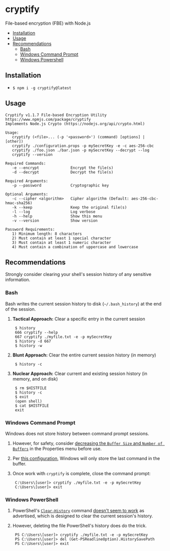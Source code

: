 # cryptify
File-based encryption (FBE) with Node.js

- [Installation](#installation)
- [Usage](#usage)
- [Recommendations](#recommendations)
  - [Bash](#bash)
  - [Windows Command Prompt](#cmd)
  - [Windows Powershell](#ps)

## <a name="cryptify#installation">Installation</a>
- ```$ npm i -g cryptify@latest```

## <a name="cryptify#usage">Usage</a>

    Cryptify v1.1.7 File-based Encryption Utility
    https://www.npmjs.com/package/cryptify
    Implements Node.js Crypto (https://nodejs.org/api/crypto.html)

    Usage:
       cryptify (<file>... (-p '<password>') (command) [options] | [other])
       cryptify ./configuration.props -p mySecretKey -e -c aes-256-cbc
       cryptify ./foo.json ./bar.json -p mySecretKey --decrypt --log
       cryptify --version

    Required Commands:
       -e --encrypt              Encrypt the file(s)
       -d --decrypt              Decrypt the file(s)

    Required Arguments:
       -p --password             Cryptographic key

    Optional Arguments:
       -c --cipher <algorithm>   Cipher algorithm (Default: aes-256-cbc-hmac-sha256)
       -k --keep                 Keep the original file(s)
       -l --log                  Log verbose
       -h --help                 Show this menu
       -v --version              Show version

    Password Requirements:
       1) Minimum length: 8 characters
       2) Must contain at least 1 special character
       3) Must contain at least 1 numeric character
       4) Must contain a combination of uppercase and lowercase


## <a name="cryptify#recommendations">Recommendations</a>
Strongly consider clearing your shell's session history of any sensitive information.

### <a name="cryptify#bash">Bash</a>
Bash writes the current session history to disk (`~/.bash_history`) at the end of the session.

1. **Tactical Approach:** Clear a specific entry in the current session

        $ history
        666 cryptify --help
        667 cryptify ./myfile.txt -e -p mySecretKey
        $ history -d 667
        $ history -w
2. **Blunt Approach:** Clear the entire current session history (in memory)

        $ history -c
3. **Nuclear Approach:** Clear current and existing session history (in memory, and on disk)

        $ rm $HISTFILE
        $ history -c
        $ exit
        (open shell)
        $ cat $HISTFILE
        exit
### <a name="cryptify#cmd">Windows Command Prompt</a>
Windows does not store history between command prompt sessions.
1. However, for safety, consider [decreasing the `Buffer Size` and `Number of Buffers`](http://imgur.com/a/osdRm)  in the Properties menu before use.
2. Per [this configuration](http://imgur.com/a/osdRm), Windows will only store the last command in the buffer.
3. Once work with `cryptify` is complete, close the command prompt:

        C:\Users\[user]> cryptify ./myfile.txt -e -p mySecretKey
        C:\Users\[user]> exit

### <a name="cryptify#ps">Windows PowerShell</a>
1. PowerShell's [`Clear-History`](https://msdn.microsoft.com/en-us/powershell/reference/5.1/microsoft.powershell.core/clear-history) command [doesn't seem to work](https://blogs.msdn.microsoft.com/stevelasker/2016/03/25/clear-history-powershell-doesnt-clear-the-history-3/) as advertised, which is designed to clear the current session's history.
2. However, deleting the file PowerShell's history does do the trick.

        PS C:\Users\[user]> cryptify ./myfile.txt -e -p mySecretKey
        PS C:\Users\[user]> del (Get-PSReadlineOption).HistorySavePath
        PS C:\Users\[user]> exit
